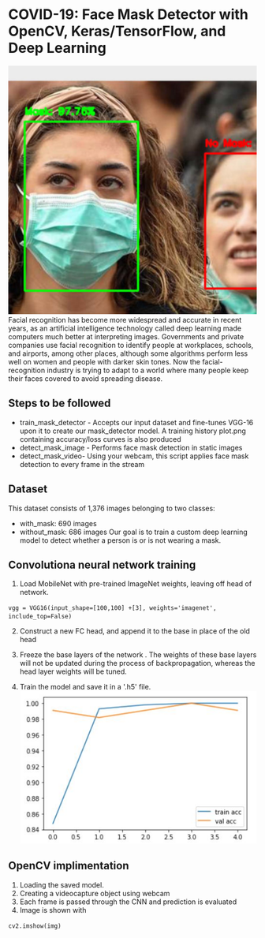 # COVID-19: Face Mask Detector with OpenCV, Keras/TensorFlow, and Deep Learning
![](/ojmek5e5tihf1p655ju6.jpg)
Facial recognition has become more widespread and accurate in recent years, as an artificial intelligence technology called deep learning made computers much better at interpreting images. Governments and private companies use facial recognition to identify people at workplaces, schools, and airports, among other places, although some algorithms perform less well on women and people with darker skin tones. Now the facial-recognition industry is trying to adapt to a world where many people keep their faces covered to avoid spreading disease.

## Steps to be followed
* train_mask_detector  - Accepts our input dataset and fine-tunes VGG-16 upon it to create our mask_detector model. A training history plot.png containing accuracy/loss curves is also produced
* detect_mask_image - Performs face mask detection in static images
* detect_mask_video- Using your webcam, this script applies face mask detection to every frame in the stream

## Dataset
This dataset consists of 1,376 images belonging to two classes:
* with_mask: 690 images
* without_mask: 686 images
Our goal is to train a custom deep learning model to detect whether a person is or is not wearing a mask.


## Convolutiona neural network training
1. Load MobileNet with pre-trained ImageNet weights, leaving off head of network. 

`vgg = VGG16(input_shape=[100,100] +[3], weights='imagenet', include_top=False)`

2. Construct a new FC head, and append it to the base in place of the old head 

3. Freeze the base layers of the network . The weights of these base layers will not be updated during the process of backpropagation, whereas the head layer weights will be tuned.
4. Train the model and save it in a '.h5' file.
![accuracy plot](/Capture.JPG)

## OpenCV implimentation
1. Loading the saved model.
2. Creating a videocapture object using webcam
3. Each frame is passed through the CNN and prediction is evaluated
4. Image is shown with

`cv2.imshow(img)`




